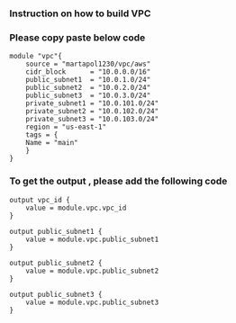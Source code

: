 ### Instruction on how to build VPC

### Please copy paste below code
```
module "vpc"{
    source = "martapol1230/vpc/aws"
    cidr_block      = "10.0.0.0/16"
    public_subnet1  = "10.0.1.0/24"
    public_subnet2  = "10.0.2.0/24"
    public_subnet3  = "10.0.3.0/24"
    private_subnet1 = "10.0.101.0/24"
    private_subnet2 = "10.0.102.0/24"
    private_subnet3 = "10.0.103.0/24"
    region = "us-east-1"
    tags = {
    Name = "main"
    }
}

```
### To get the output , please add the following code
```
output vpc_id {
    value = module.vpc.vpc_id
}

output public_subnet1 {
    value = module.vpc.public_subnet1
}

output public_subnet2 {
    value = module.vpc.public_subnet2
}

output public_subnet3 {
    value = module.vpc.public_subnet3
}

```
